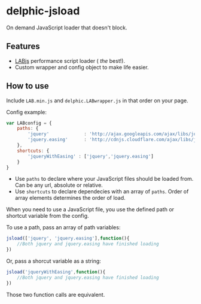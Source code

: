 delphic-jsload
=============

On demand JavaScript loader that doesn't block.

## Features

* [LABjs](http://labjs.com/) performance script loader ( *the* best!).
* Custom wrapper and config object to make life easier.


## How to use

Include `LAB.min.js` and `delphic.LABwrapper.js` in that order on your page.

Config example:

```Javascript
var LABconfig = {
	paths: {
		'jquery'             : 'http://ajax.googleapis.com/ajax/libs/jquery/1.8.3/jquery.min.js',
		'jquery.easing'      : 'http://cdnjs.cloudflare.com/ajax/libs/jquery-easing/1.3/jquery.easing.min.js'
	},
	shortcuts: {
		'jqueryWithEasing' : ['jquery','jquery.easing']
	}
}
```

* Use `paths` to declare where your JavaScript files should be loaded from. Can be any url, absolute or relative.
* Use `shortcuts` to declare dependecies with an array of `paths`. Order of array elements determines the order of load. 

When you need to use a JavaScript file, you use the defined path or shortcut variable from the config. 

To use a path, pass an array of path variables:

```Javascript
jsload(['jquery', 'jquery.easing'],function(){
	//Both jquery and jquery.easing have finished loading
})
```
Or, pass a shorcut variable as a string:

```Javascript
jsload('jqueryWithEasing',function(){
	//Both jquery and jquery.easing have finished loading
})
```

Those two function calls are equivalent.

